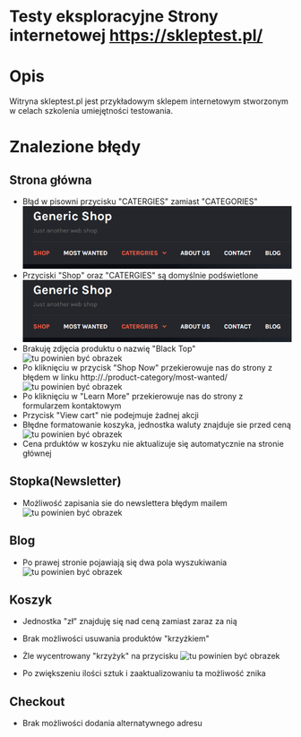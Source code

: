 # Testy eksploracyjne Strony internetowej https://skleptest.pl/

# Opis
Witryna skleptest.pl jest przykładowym sklepem internetowym stworzonym w celach szkolenia umiejętności testowania.


# Znalezione błędy

## Strona główna
- Błąd w pisowni przycisku "CATERGIES" zamiast "CATEGORIES"
![tu powinien być obrazek](https://github.com/jeremiaszskoczylas/portfolio/blob/prackowanie/skleptest.pl/images/podswietlanie.png?raw=true "błąd w pisowni")
- Przyciski "Shop" oraz "CATERGIES" są domyślnie podświetlone
![tu powinien być obrazek](https://github.com/jeremiaszskoczylas/portfolio/blob/prackowanie/skleptest.pl/images/podswietlanie.png?raw=true "błąd w stylistyczny")
- Brakuję zdjęcia produktu o nazwię "Black Top"
![tu powinien być obrazek]([/images/brak_zdjecia.png](https://github.com/jeremiaszskoczylas/portfolio/blob/prackowanie/skleptest.pl/images/brak_zdjecia.png?raw=true) "błąd braku zdjęcia")
- Po kliknięciu w przycisk "Shop Now" przekierowuje nas do strony z błędem w linku http://./product-category/most-wanted/
![tu powinien być obrazek](/images/blad_strony.png "błąd w linku")
- Po kliknięciu w "Learn More" przekierowuje nas do strony z formularzem kontaktowym
- Przycisk "View cart" nie podejmuje żadnej akcji
- Błędne formatowanie koszyka, jednostka waluty znajduje sie przed ceną 
![tu powinien być obrazek](/images/koszyk_formatowanie.png "błąd formatowania")
- Cena prduktów w koszyku nie aktualizuje się automatycznie na stronie głównej

## Stopka(Newsletter)
- Możliwość zapisania sie do newslettera błędym mailem
![tu powinien być obrazek](/images/newsletter.png "błąd walidacji")
## Blog
- Po prawej stronie pojawiają się dwa pola wyszukiwania
![tu powinien być obrazek](/images/2_wyszukiwarki.png "błąd stylistyczny")
## Koszyk
- Jednostka "zł" znajduję się nad ceną zamiast zaraz za nią

- Brak możliwości usuwania produktów "krzyżkiem"
- Żle wycentrowany "krzyżyk" na przycisku
![tu powinien być obrazek](/images/koszyk_krzyzyki.png "błąd stylistyczny")
- Po zwiększeniu ilości sztuk i zaaktualizowaniu ta możliwość znika

## Checkout
- Brak możliwości dodania alternatywnego adresu
